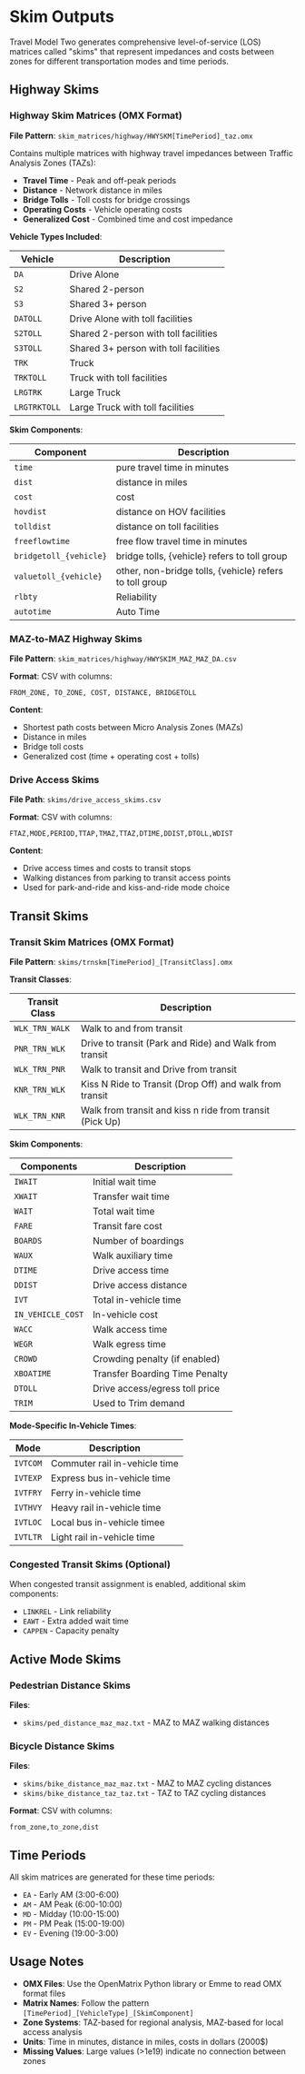 # Skim Outputs

Travel Model Two generates comprehensive level-of-service (LOS) matrices called "skims" that represent impedances and costs between zones for different transportation modes and time periods.

## Highway Skims

### Highway Skim Matrices (OMX Format)
**File Pattern**: `skim_matrices/highway/HWYSKM[TimePeriod]_taz.omx`

Contains multiple matrices with highway travel impedances between Traffic Analysis Zones (TAZs):

- **Travel Time** - Peak and off-peak periods
- **Distance** - Network distance in miles
- **Bridge Tolls** - Toll costs for bridge crossings
- **Operating Costs** - Vehicle operating costs
- **Generalized Cost** - Combined time and cost impedance

**Vehicle Types Included**:

| Vehicle | Description|
|---|---|
|`DA`| Drive Alone|
|`S2`| Shared 2-person|
|`S3` | Shared 3+ person|
| `DATOLL`| Drive Alone with toll facilities|
| `S2TOLL` | Shared 2-person with toll facilities|  
| `S3TOLL` | Shared 3+ person with toll facilities|
| `TRK` | Truck|
| `TRKTOLL` | Truck with toll facilities|
| `LRGTRK` | Large Truck|
| `LRGTRKTOLL` | Large Truck with toll facilities|

**Skim Components**:

| Component| Description|
|---|---|
| `time` | pure travel time in minutes
| `dist` | distance in miles
| `cost` | cost 
| `hovdist` | distance on HOV facilities
| `tolldist` | distance on toll facilities
| `freeflowtime` | free flow travel time in minutes
| `bridgetoll_{vehicle}` | bridge tolls, {vehicle} refers to toll group
| `valuetoll_{vehicle}` | other, non-bridge tolls, {vehicle} refers to toll group
| `rlbty` | Reliability
| `autotime`| Auto Time


### MAZ-to-MAZ Highway Skims
**File Pattern**: `skim_matrices/highway/HWYSKIM_MAZ_MAZ_DA.csv`

**Format**: CSV with columns:
```
FROM_ZONE, TO_ZONE, COST, DISTANCE, BRIDGETOLL
```

**Content**:
- Shortest path costs between Micro Analysis Zones (MAZs)
- Distance in miles
- Bridge toll costs
- Generalized cost (time + operating cost + tolls)

### Drive Access Skims
**File Path**: `skims/drive_access_skims.csv`

**Format**: CSV with columns:
```
FTAZ,MODE,PERIOD,TTAP,TMAZ,TTAZ,DTIME,DDIST,DTOLL,WDIST
```

**Content**:
- Drive access times and costs to transit stops
- Walking distances from parking to transit access points
- Used for park-and-ride and kiss-and-ride mode choice

## Transit Skims

### Transit Skim Matrices (OMX Format)
**File Pattern**: `skims/trnskm[TimePeriod]_[TransitClass].omx`

**Transit Classes**:

|Transit Class| Description|
|---|---|
| `WLK_TRN_WALK` | Walk to and from transit
| `PNR_TRN_WLK` | Drive to transit (Park and Ride) and Walk from transit
| `WLK_TRN_PNR` | Walk to transit and Drive from transit
| `KNR_TRN_WLK` | Kiss N Ride to Transit (Drop Off) and walk from transit
| `WLK_TRN_KNR` | Walk from transit and kiss n ride from transit (Pick Up)

**Skim Components**:

|Components| Description|
|---|---|
| `IWAIT` | Initial wait time
| `XWAIT` | Transfer wait time
| `WAIT` | Total wait time
| `FARE` | Transit fare cost
| `BOARDS` | Number of boardings
| `WAUX` | Walk auxiliary time
| `DTIME` | Drive access time
| `DDIST` | Drive access distance
| `IVT` | Total in-vehicle time
| `IN_VEHICLE_COST` | In-vehicle cost
| `WACC` | Walk access time
| `WEGR` | Walk egress time
| `CROWD` | Crowding penalty (if enabled)
| `XBOATIME` | Transfer Boarding Time Penalty
| `DTOLL` | Drive access/egress toll price
| `TRIM` |  Used to Trim demand

**Mode-Specific In-Vehicle Times**:

|Mode|Description|
|---|---|
| `IVTCOM` | Commuter rail in-vehicle time
| `IVTEXP` | Express bus in-vehicle time
| `IVTFRY` | Ferry in-vehicle time
| `IVTHVY` | Heavy rail in-vehicle time
| `IVTLOC` | Local bus in-vehicle timee
| `IVTLTR` | Light rail in-vehicle time

### Congested Transit Skims (Optional)

When congested transit assignment is enabled, additional skim components:

* `LINKREL` - Link reliability
* `EAWT` - Extra added wait time
* `CAPPEN` - Capacity penalty

## Active Mode Skims

### Pedestrian Distance Skims
**Files**:

- `skims/ped_distance_maz_maz.txt` - MAZ to MAZ walking distances

### Bicycle Distance Skims
**Files**:

- `skims/bike_distance_maz_maz.txt` - MAZ to MAZ cycling distances
- `skims/bike_distance_taz_taz.txt` - TAZ to TAZ cycling distances

**Format**: CSV with columns:
```
from_zone,to_zone,dist
```

## Time Periods

All skim matrices are generated for these time periods:

- `EA` - Early AM (3:00-6:00)
- `AM` - AM Peak (6:00-10:00)
- `MD` - Midday (10:00-15:00)
- `PM` - PM Peak (15:00-19:00)
- `EV` - Evening (19:00-3:00)

## Usage Notes

- **OMX Files**: Use the OpenMatrix Python library or Emme to read OMX format files
- **Matrix Names**: Follow the pattern `[TimePeriod]_[VehicleType]_[SkimComponent]`
- **Zone Systems**: TAZ-based for regional analysis, MAZ-based for local access analysis
- **Units**: Time in minutes, distance in miles, costs in dollars (2000$)
- **Missing Values**: Large values (>1e19) indicate no connection between zones
